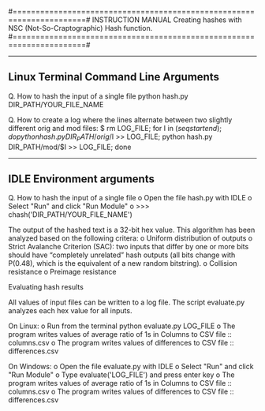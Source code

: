 #======================================================================#
INSTRUCTION MANUAL
Creating hashes with NSC (Not-So-Craptographic) Hash function.
#======================================================================#

----------------------------------------
Linux Terminal Command Line Arguments
----------------------------------------

Q. How to hash the input of a single file python hash.py DIR_PATH/YOUR_FILE_NAME

Q. How to create a log where the lines alternate between two slightly different orig and mod files: $ rm LOG_FILE; for I in $(seq start end); do python hash.py DIR_PATH/orig/$I >> LOG_FILE; python hash.py DIR_PATH/mod/$I >> LOG_FILE; done

----------------------------------------
IDLE Environment arguments
----------------------------------------

Q. How to hash the input of a single file o Open the file hash.py with IDLE o Select "Run" and click "Run Module" o >>> chash('DIR_PATH/YOUR_FILE_NAME')

The output of the hashed text is a 32-bit hex value. This algorithm has been analyzed based on the following critera: o Uniform distribution of outputs o Strict Avalanche Criterion (SAC): two inputs that differ by one or more bits should have “completely unrelated” hash outputs (all bits change with P(0.48), which is the equivalent of a new random bitstring). o Collision resistance o Preimage resistance

Evaluating hash results

All values of input files can be written to a log file. The script evaluate.py analyzes each hex value for all inputs.

On Linux: o Run from the terminal python evaluate.py LOG_FILE o The program writes values of average ratio of 1s in Columns to CSV file :: columns.csv o The program writes values of differences to CSV file :: differences.csv

On Windows: o Open the file evaluate.py with IDLE o Select "Run" and click "Run Module" o Type evaluate('LOG_FILE') and press enter key o The program writes values of average ratio of 1s in Columns to CSV file :: columns.csv o The program writes values of differences to CSV file :: differences.csv
